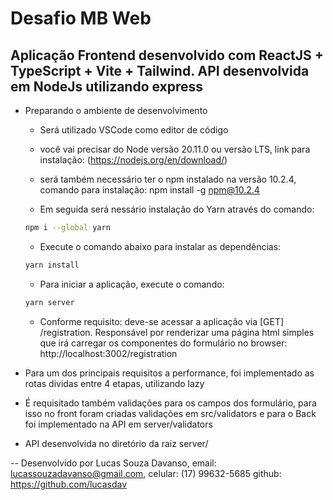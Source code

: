 # Desafio MB Web

## Aplicação Frontend desenvolvido com ReactJS + TypeScript + Vite + Tailwind. API desenvolvida em NodeJs utilizando express

- Preparando o ambiente de desenvolvimento

  - Será utilizado VSCode como editor de código 
  - você vai precisar do Node versão 20.11.0 ou versão LTS, link para instalação: (https://nodejs.org/en/download/) 
  - será também necessário ter o npm instalado na versão 10.2.4, comando para instalação: npm install -g npm@10.2.4

  - Em seguida será nessário instalação do Yarn através do comando: 

  ```bash
  npm i --global yarn
  ```

  - Execute o comando abaixo para instalar as dependências:
  ```bash
  yarn install
  ```

  - Para iniciar a aplicação, execute o comando:

   ```bash
  yarn server
  ```

  - Conforme requisito: deve-se acessar a aplicação via [GET] /registration. Responsável por renderizar uma página html simples que irá carregar os componentes do formulário no browser:
  http://localhost:3002/registration


- Para um dos principais requisitos a performance, foi implementado as rotas dividas entre 4 etapas, utilizando lazy

- É requisitado também validações para os campos dos formulário, para isso no front foram criadas validações em src/validators e para o Back foi implementado na API em server/validators

- API desenvolvida no diretório da raiz server/


-- Desenvolvido por Lucas Souza Davanso, email: lucassouzadavanso@gmail.com, celular: (17) 99632-5685
github: https://github.com/lucasdav